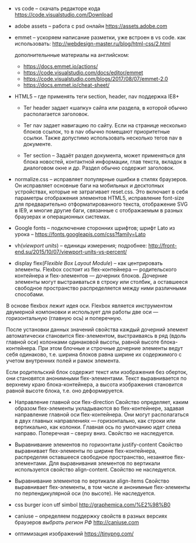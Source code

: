 * vs code – скачать редакторе кода https://code.visualstudio.com/Download
* adobe assets – работа с psd онлайн https://assets.adobe.com
* emmet – ускоряем написание разметки, уже встроен в vs code.
как использовать: http://webdesign-master.ru/blog/html-css/2.html

    дополнительнные материалы на английском:
    * https://docs.emmet.io/actions/
    * https://code.visualstudio.com/docs/editor/emmet
    * https://code.visualstudio.com/blogs/2017/08/07/emmet-2.0
    * https://docs.emmet.io/cheat-sheet/

* HTML5 – где применять теги section, header, nav
поддержка IE8+
    * Тег header задает «шапку» сайта или раздела, в которой обычно располагается заголовок.

    * Тег nav задает навигацию по сайту. Если на странице несколько блоков ссылок, то в nav обычно помещают приоритетные ссылки. Также допустимо использовать несколько тегов nav в документе.

    * Тег section – Задаёт раздел документа, может применяться для блока новостей, контактной информации, глав текста, вкладок в диалоговом окне и др. Раздел обычно содержит заголовок.

* normalize.css – исправляет популярные ошибки в стилях браузеров. Он исправляет основные баги на мобильных и десктопных устройствах, которые не затрагивает reset.css. Это включает в себя параметры отображения элементов HTML5, исправление font-size для предварительно отформатированного текста, отображение SVG в IE9, и многие другие баги, связанные с отображаемым в разных браузерах и операционных системах.
* Google fonts – подключение сторонних шрифтов;
шрифт Lato из урока – https://fonts.googleapis.com/css?family=Lato

* vh(_viewport units_) – единицы измерения;
подробнее: http://front-end.su/2015/10/07/viewport-units-vs-percent/

* display flex(_Flexible Box Layout Module_) – как центрировать элементы.
Flexbox состоит из flex-контейнера — родительского контейнера и flex-элементов — дочерних блоков. Дочерние элементы могут выстраиваться в строку или столбик, а оставшееся свободное пространство распределяется между ними различными способами.

В основе flexbox лежит идея оси. Flexbox является инструментом двумерной компоновки и использует для работы две оси — горизонтальную (главную ось) и поперечную.

После установки данных значений свойства каждый дочерний элемент автоматически становится flex-элементом, выстраиваясь в ряд (вдоль главной оси) колонками одинаковой высоты, равной высоте блока-контейнера. При этом блочные и строчные дочерние элементы ведут себя одинаково, т.е. ширина блоков равна ширине их содержимого с учетом внутренних полей и рамок элемента.

Если родительский блок содержит текст или изображения без оберток, они становятся анонимными flex-элементами. Текст выравнивается по верхнему краю блока-контейнера, а высота изображения становится равной высоте блока, т.е. оно деформируется.

* Направление главной оси flex-direction
Свойство определяет, каким образом flex-элементы укладываются во flex-контейнере, задавая направление главной оси flex-контейнера. Они могут располагаться в двух главных направлениях — горизонтально, как строки или вертикально, как колонки. Главная ось по умолчанию идет слева направо. Поперечная – сверху вниз. Свойство не наследуется.

* Выравнивание элементов по горизонтали justify-content
Свойство выравнивает flex-элементы по ширине flex-контейнера, распределяя оставшееся свободное пространство, незанятое flex-элементами. Для выравнивания элементов по вертикали используется свойство align-content. Свойство не наследуется.

* Выравнивание элементов по вертикали align-items
Свойство выравнивает flex-элементы, в том числе и анонимные flex-элементы по перпендикулярной оси (по высоте). Не наследуется.

* css burger icon utf simbol
http://graphemica.com/%E2%98%B0

* caniuse – определяем поддержку свойств в разных версиях браузеров
_выбрать регион РФ_
http://caniuse.com

* оптимизация изображений
https://tinypng.com/